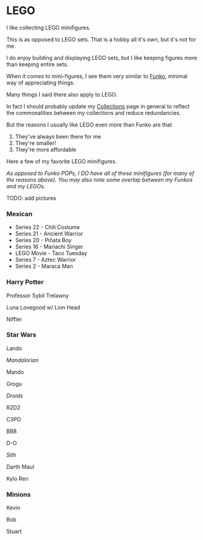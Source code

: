 # LEGO

I like collecting LEGO minifigures.

This is as opposed to LEGO sets. That is a hobby all it's own, but it's not for me.

I do enjoy building and displaying LEGO sets, but I like keeping figures more than keeping entire sets.

When it comes to mini-figures, I see them very similar to [Funko](/pages/funko/index.md), minimal way of appreciating things.

Many things I said there also apply to LEGO.

In fact I should probably update my [Collections](/pages/collections/index.md) page in general to reflect the commonalities between my collections and reduce redundancies.

But the reasons I usually like LEGO even more than Funko are that 

1. They've always been there for me
2. They're smaller!
3. They're more affordable


Here a few of my favorite LEGO minifigures.

_As opposed to Funko POPs, I DO have all of these minifigures (for many of the reasons above). You may also note some overlap between my Funkos and my LEGOs._


TODO: add pictures

### Mexican

* Series 22 - Chili Costume
* Series 21 - Ancient Warrior
* Series 20 - Piñata Boy
* Series 16 - Mariachi Singer
* LEGO Movie - Taco Tuesday
* Series 7 - Aztec Warrior
* Series 2 - Maraca Man


### Harry Potter

Professor Sybil Trelawny

Luna Lovegood w/ Lion Head

Niffler


### Star Wars

Lando

_Mandalorian_

Mando

Grogu

_Droids_

R2D2

C3PO

BB8

D-O

_Sith_

Darth Maul

Kylo Ren


### Minions

Kevin

Bob

Stuart


